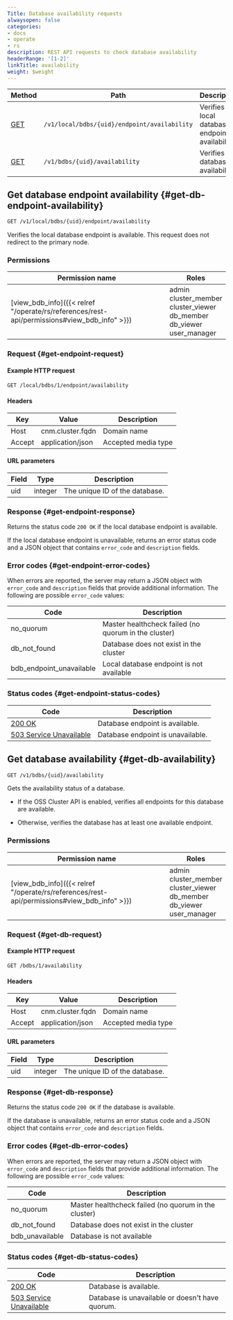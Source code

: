 ```yaml
---
Title: Database availability requests
alwaysopen: false
categories:
- docs
- operate
- rs
description: REST API requests to check database availability
headerRange: '[1-2]'
linkTitle: availability
weight: $weight
---
```


| Method | Path | Description |
|--------|------|-------------|
| [GET](#get-db-endpoint-availability) | `/v1/local/bdbs/{uid}/endpoint/availability` | Verifies local database endpoint availability |
| [GET](#get-db-availability) | `/v1/bdbs/{uid}/availability` | Verifies database availability |

## Get database endpoint availability {#get-db-endpoint-availability}

```sh
GET /v1/local/bdbs/{uid}/endpoint/availability
```

Verifies the local database endpoint is available. This request does not redirect to the primary node.

### Permissions

| Permission name | Roles |
|-----------------|-------|
| [view_bdb_info]({{< relref "/operate/rs/references/rest-api/permissions#view_bdb_info" >}}) | admin<br />cluster_member<br />cluster_viewer<br />db_member<br />db_viewer<br />user_manager |

### Request {#get-endpoint-request}

#### Example HTTP request

```sh
GET /local/bdbs/1/endpoint/availability
```

#### Headers

| Key | Value | Description |
|-----|-------|-------------|
| Host | cnm.cluster.fqdn | Domain name |
| Accept | application/json | Accepted media type |

#### URL parameters

| Field | Type | Description |
|-------|------|-------------|
| uid | integer | The unique ID of the database. |

### Response {#get-endpoint-response}

Returns the status code `200 OK` if the local database endpoint is available.

If the local database endpoint is unavailable, returns an error status code and a JSON object that contains `error_code` and `description` fields.

### Error codes {#get-endpoint-error-codes}

When errors are reported, the server may return a JSON object with
`error_code` and `description` fields that provide additional information.
The following are possible `error_code` values:

| Code | Description |
|------|-------------|
| no_quorum | Master healthcheck failed (no quorum in the cluster) |
| db_not_found | Database does not exist in the cluster |
| bdb_endpoint_unavailable | Local database endpoint is not available | 

### Status codes {#get-endpoint-status-codes}

| Code | Description |
|------|-------------|
| [200 OK](https://www.rfc-editor.org/rfc/rfc9110.html#name-200-ok) | Database endpoint is available. |
| [503 Service Unavailable](https://www.rfc-editor.org/rfc/rfc9110.html#name-503-service-unavailable) | Database endpoint is unavailable. |


## Get database availability {#get-db-availability}

```sh
GET /v1/bdbs/{uid}/availability
```

Gets the availability status of a database.

- If the OSS Cluster API is enabled, verifies all endpoints for this database are available.

- Otherwise, verifies the database has at least one available endpoint.

### Permissions

| Permission name | Roles |
|-----------------|-------|
| [view_bdb_info]({{< relref "/operate/rs/references/rest-api/permissions#view_bdb_info" >}}) | admin<br />cluster_member<br />cluster_viewer<br />db_member<br />db_viewer<br />user_manager |

### Request {#get-db-request}

#### Example HTTP request

```sh
GET /bdbs/1/availability
```

#### Headers

| Key | Value | Description |
|-----|-------|-------------|
| Host | cnm.cluster.fqdn | Domain name |
| Accept | application/json | Accepted media type |

#### URL parameters

| Field | Type | Description |
|-------|------|-------------|
| uid | integer | The unique ID of the database. |

### Response {#get-db-response}

Returns the status code `200 OK` if the database is available.

If the database is unavailable, returns an error status code and a JSON object that contains `error_code` and `description` fields.

### Error codes {#get-db-error-codes}

When errors are reported, the server may return a JSON object with
`error_code` and `description` fields that provide additional information.
The following are possible `error_code` values:

| Code | Description |
|------|-------------|
| no_quorum | Master healthcheck failed (no quorum in the cluster) |
| db_not_found | Database does not exist in the cluster |
| bdb_unavailable | Database is not available | 

### Status codes {#get-db-status-codes}

| Code | Description |
|------|-------------|
| [200 OK](https://www.rfc-editor.org/rfc/rfc9110.html#name-200-ok) | Database is available. |
| [503 Service Unavailable](https://www.rfc-editor.org/rfc/rfc9110.html#name-503-service-unavailable) | Database is unavailable or doesn't have quorum. |
